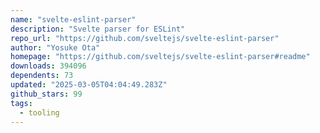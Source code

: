 ```yaml
---
name: "svelte-eslint-parser"
description: "Svelte parser for ESLint"
repo_url: "https://github.com/sveltejs/svelte-eslint-parser"
author: "Yosuke Ota"
homepage: "https://github.com/sveltejs/svelte-eslint-parser#readme"
downloads: 394096
dependents: 73
updated: "2025-03-05T04:04:49.283Z"
github_stars: 99
tags: 
  - tooling
---
```

